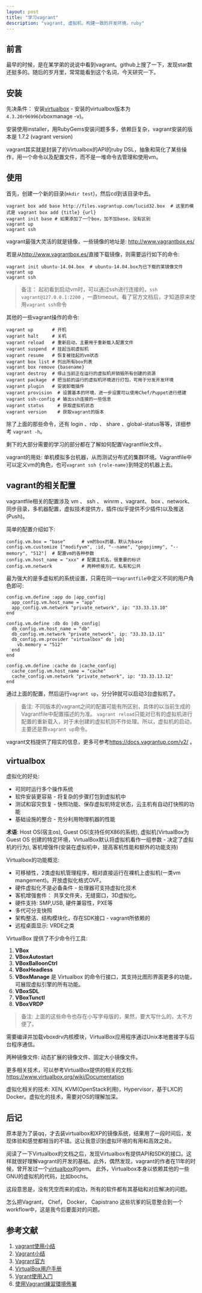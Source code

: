 ```yaml
---
layout: post
title: "学习vagrant"
description: "vagrant, 虚拟机，构建一致的开发环境，ruby"
---
```


## 前言

最早的时候，是在某学弟的说说中看到vagrant。github上搜了一下，发现star数还挺多的。随后的岁月里，常常能看到这个名词，今天研究一下。

## 安装

先决条件： 安装[virtualbox](https://www.virtualbox.org/) - 安装的virtualbox版本为`4.3.20r96996`(vboxmanage -v)。

安装使用installer，用RubyGems安装问题多多，依赖巨复杂，vagrant安装的版本是 1.7.2 (vagrant version)

vagrant其实就是封装了的Virtualbox的API的ruby DSL，抽象和简化了某些操作，用一个命令以及配置文件，而不是一堆命令去管理和使用vm。

## 使用

首先，创建一个新的目录(`mkdir test`)，然后cd到该目录中去。

```
vagrant box add base http://files.vagrantup.com/lucid32.box  # 这里的模式是 vagrant box add {title} {url}
vagrant init base # 如果添加了一个box，加不加base，没有区别
vagrant up
vagrant ssh
```

vagrant最强大灵活的就是镜像，一些镜像的地址是: <http://www.vagrantbox.es/>

若是从<http://www.vagrantbox.es/>直接下载镜像，则需要运行如下的命令: 

```
vagrant init ubuntu-14.04.box  # ubuntu-14.04.box为已下载的某镜像文件
vagrant up
vagrant ssh
```

> 备注： 起初看到启动vm时，可以通过ssh进行连接的，`ssh vagrant@127.0.0.1:2200` ，一直timeout。看了官方文档后，才知道原来使用`vagrant ssh`命令

其他的一些vagrant操作的命令: 

```
vagrant up       # 开机
vagrant halt     # 关机
vagrant reload   # 重新启动，主要用于重新载入配置文件
vagrant suspend  # 挂起当前虚拟机
vagrant resume   # 恢复被挂起的vm状态
vagrant box list # 列出所有box列表
vagrant box remove {basename}
vagrant destroy  # 停止当前正在运行的虚拟机并销毁所有创建的资源
vagrant package  # 把当前的运行的虚拟机环境进行打包，可用于分发开发环境
vagrant plugin   # 安装卸载插件 
vagrant provision  # 设置基本的环境，进一步设置可以使用Chef/Puppet进行搭建
vagrant ssh-config # 输出ssh连接的一些信息
vagrant status     # 获取虚拟机状态
vagrant version    # 获取vagrant的版本
```

除了上面的那些命令，还有 login 、rdp 、 share 、global-status等等，详细参考 `vagrant -h`。

剩下的大部分需要的学习的部分都在了解如何配置Vagrantfile文件。

vagrant的用处: 单机模拟多台机器，从而测试分布式的集群环境。Vagrantfile中可以定义vm的角色，也可`vagrant ssh {role-name}`到特定的机器上去。

## vagrant的相关配置

vagrantfile相关的配置涉及 vm 、 ssh 、 winrm 、vagrant、 box 、network、同步目录，多机器配置，虚拟技术提供方，插件(似乎提供不少插件)以及推送(Push)。

简单的配置介绍如下: 

```
config.vm.box = "base"      # vm的box的基，默认为base
config.vm.customize ["modifyvm", :id, "--name", "gogojimmy", "--memory", "512"]  # 配置vm的各种参数
config.vm.host_name = "xxx" # 配置主机名，很重要的标识
config.vm.network           # 两种桥接方式，私有和公共          
```

最为强大的是多虚拟机的系统设置，只需在同一`Vagrantfile`中定义不同的用户角色即可: 

```
config.vm.define :app do |app_config|
  app_config.vm.host_name = "app"
  app_config.vm.network "private_network", ip: "33.33.13.10"
end

config.vm.define :db do |db_config|
  db_config.vm.host_name = "db"
  db_config.vm.network "private_network", ip: "33.33.13.11"
  db_config.vm.provider "virtualbox" do |vb|
    vb.memory = "512"
  end
end

config.vm.define :cache do |cache_config|
  cache_config.vm.host_name = "cache"
  cache_config.vm.network "private_network", ip: "33.33.13.12"
end
```

通过上面的配置，然后运行`vagrant up`，分分钟就可以启动3台虚拟机了。

> 备注: 不同版本的vagrant之间的配置可能有所区别，具体的以当前生成的Vagrantfile中配置描述的为准。
> `vagrant reload`只能对已有的虚拟机进行配置的重新载入，对于未创建的虚拟机则不作处理。所以，虚拟机的启动，
> 主要还是靠`vagrant up`命令。

vagrant文档提供了翔实的信息，更多可参考<https://docs.vagrantup.com/v2/> 。


## virtualbox

虚拟化的好处: 

* 可同时运行多个操作系统
* 软件安装更容易 - 将复杂的步骤打包到虚拟机中
* 测试和容灾恢复 - 快照功能、保存虚拟机特定状态，云主机有自动打快照的功能
* 基础设施的整合 - 充分利用物理机器的性能

**术语**: Host OS(宿主os), Guest OS(支持任何X86的系统), 虚拟机(VirtualBox为 Guest OS 创建的特定环境，VirtualBox默认将虚拟机看作一组参数 - 决定了虚拟机的行为), 客机增强件(安装在虚拟机中，提高客机性能和额外的功能支持)

Virtualbox的功能概览: 

* 可移植性，2类虚拟机管理程序，相对直接运行在裸机上虚拟机(一类vm mangement)。开放虚拟化格式OVF。
* 硬件虚拟化不是必备条件 - 处理器可支持虚拟化技术
* 客机增强套件： 共享文件夹，无缝窗口，3D虚拟化。
* 硬件支持: SMP,USB, 硬件兼容性，PXE等
* 多代可分支快照
* 架构整洁、结构模块化，存在SDK接口 - vagrant所依赖的
* 远程桌面显示: VRDE之类

VirtualBox 提供了不少命令行工具: 

1. **VBox**
1. **VBoxAutostart**
1. **VBoxBalloonCtrl**
1. **VBoxHeadless**
1. **VBoxManage** 是 Virtualbox 的命令行接口，其支持比图形界面更多的功能，可展现虚拟引擎的所有功能。
1. **VBoxSDL**
1. **VBoxTunctl**
1. **VBoxVRDP**

> 备注: 上面的这些命令也存在小写字母版的，果然，要大写什么的，太不方便了。

需要编译并加载vboxdrv内核模块，VirtualBox应用程序通过Unix本地套接字与后台程序通信。

两种镜像文件: 动态扩展的镜像文件、固定大小镜像文件。

更多相关技术，可以参考VirtualBox提供的相关的文档: <https://www.virtualbox.org/wiki/Documentation>

虚拟化相关的技术: XEN, KVM(OpenStack利用)，Hypervisor，基于LXC的Docker。虚拟化的技术，需要对OS的理解加深。

## 后记

原本是为了装qq，才去装virtualbox和XP的镜像系统，结果用了一段时间后，发现体验和感觉都相当的不错。这让我意识到虚拟环境的有用和高效之处。

阅读了一下Virtualbox的文档之后，发现Virtualbox有提供API和SDK的接口。这样就很好理解vagrant的开发的基础。此外，偶然发现，vagrant的作者在11年的时候，曾开发过一个[virtualbox](https://github.com/mitchellh/virtualbox)的gem。 此外，Virtualbox本身以依赖其他的一些GNU的虚拟机的代码，比如bochs。

这段意思是，没有凭空而来的成功，所有的软件都有其基础和对应解决的问题。

怎么把Vagrant， Chef， Docker， Capistrano 这些坑爹的玩意整合到一个workflow中，这是我今后要面对的问题。

## 参考文献

1. [vagrant使用小结](http://www.cnblogs.com/fuyunbiyi/archive/2013/01/13/2858447.html)
2. [Vagrant小结](http://www.douban.com/note/322249262/)
3. [Vagrant官方](https://www.vagrantup.com/)
4. [VirtualBox用户手册](http://wenku.baidu.com/link?url=JlB4ctpYf6caclrAHdo8VMC0MO0-MVCX8Fa68lPDJddDt0FFNoaBGANO1c3F9h-oGBp1_oHlve09VHApnlX3BydItLvuWPnRWHXj4rjd2-_)
5. [Vgrant使用入门](https://github.com/astaxie/Go-in-Action/blob/master/ebook/zh/01.3.md)
6. [使用Vagrant練習環境佈署](http://gogojimmy.net/2013/05/26/vagrant-tutorial/)
